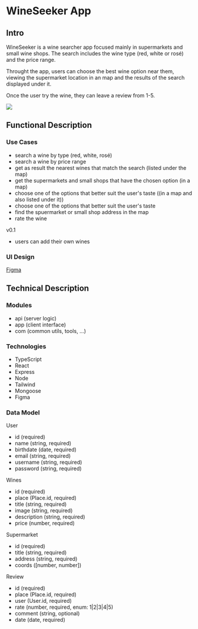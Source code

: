 # WineSeeker App

## Intro

WineSeeker is a wine searcher app focused mainly in supermarkets and small wine shops. The search includes the wine type (red, white or rosé) and the price range. 

Throught the app, users can choose the best wine option near them, viewing the supermarket location in an map and the results of the search displayed under it. 

Once the user try the wine, they can leave a review from 1-5. 

![](https://media.giphy.com/media/v1.Y2lkPTc5MGI3NjExNTk1ejVheDhibXFzb29tZnVub3gwN3Q3d25pZ240YW03OHVjamNhbSZlcD12MV9naWZzX3NlYXJjaCZjdD1n/XukORs5yMW0Ao/giphy.gif)

## Functional Description

### Use Cases

- search a wine by type (red, white, rosé) 
- search a wine by price range
- get as result the nearest wines that match the search (listed under the map)
- get the supermarkets and small shops that have the chosen option (in a map)
- choose one of the options that better suit the user's taste ((in a map and also listed under it))
- choose one of the options that better suit the user's taste
- find the spuermarket or small shop address in the map 
- rate the wine

v0.1
- users can add their own wines


### UI Design

[Figma](https://www.figma.com/file/cw8K38zpv36iQkjQA5fVXC/App?type=design&node-id=0-1&mode=design&t=RHFOp1rBhBeRDwEs-0)

## Technical Description

### Modules

- api (server logic)
- app (client interface)
- com (common utils, tools, ...)

### Technologies

- TypeScript
- React
- Express
- Node
- Tailwind
- Mongoose
- Figma

### Data Model

User
- id (required)
- name (string, required)
- birthdate (date, required)
- email (string, required)
- username (string, required)
- password (string, required)

Wines
- id (required)
- place (Place.id, required)
- title (string, required)
- image (string, required)
- description (string, required)
- price (number, required)

Supermarket
- id (required)
- title (string, required)
- address (string, required)
- coords ([number, number])


Review
- id (required)
- place (Place.id, required)
- user (User.id, required)
- rate (number, required, enum: 1|2|3|4|5)
- comment (string, optional)
- date (date, required)



